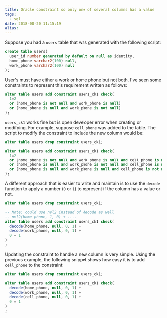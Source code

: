 ```yaml
---
title: Oracle constraint so only one of several columns has a value
tags:
  - sql
date: 2018-08-20 11:15:19
alias:
---
```



Suppose you had a `users` table that was generated with the following script:

```sql
create table users(
  user_id number generated by default on null as identity,
  home_phone varchar2(100) null,
  work_phone varchar2(100) null
);
```

User's must have either a work or home phone but not both. I've seen some constraints to represent this requirement written as follows:

```sql
alter table users add constraint users_ck1 check(
  1=2
  or (home_phone is not null and work_phone is null)
  or (home_phone is null and work_phone is not null)
);
```

`users_ck1` works fine but is open developer error when creating or modifying. For example, suppose `cell_phone` was added to the table. The script to modify the constraint to include the new column would be:

```sql
alter table users drop constraint users_ck1;

alter table users add constraint users_ck1 check(
  1=2
  or (home_phone is not null and work_phone is null and cell_phone is null)
  or (home_phone is null and work_phone is not null and cell_phone is null)
  or (home_phone is null and work_phone is null and cell_phone is not null)
);
```

A different approach that is easier to write and maintain is to use the `decode` function to apply a number (`0` or `1`) to represent if the column has a value or not. 

```sql
alter table users drop constraint users_ck1;

-- Note: could use nvl2 instead of decode as well
-- nvl2(home_phone, 1, 0) + ....
alter table users add constraint users_ck1 check(
  decode(home_phone, null, 0, 1) + 
  decode(work_phone, null, 0, 1) +
  0 = 1
)
;  
```

Updating the constraint to handle a new column is very simple. Using the previous example, the following snippet shows how easy it is to add `cell_phone` to the constraint:

```sql
alter table users drop constraint users_ck1;

alter table users add constraint users_ck1 check(
  decode(home_phone, null, 0, 1) + 
  decode(work_phone, null, 0, 1) +
  decode(cell_phone, null, 0, 1) +
  0 = 1
)
;  
```
